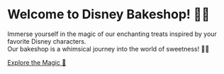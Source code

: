 <h1>Welcome to Disney Bakeshop! 🍰✨</h1>
        <p>Immerse yourself in the magic of our enchanting treats inspired by your favorite Disney characters. <br>
             Our bakeshop is a whimsical journey into the world of sweetness! 🍭🌈</p>
        <a href="http://disney-website.free.nf/" target="_blank">Explore the Magic 🏰</a>
